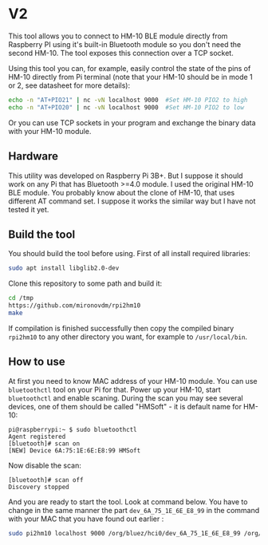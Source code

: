 # V2
This tool allows you to connect to HM-10 BLE module directly from Raspberry 
PI using it's built-in Bluetooth module so you don't need the second HM-10. 
The tool exposes this connection over a TCP socket.

Using this tool you can, for example, easily control the state of the pins 
of HM-10 directly from Pi terminal (note that your HM-10 should be in mode 
1 or 2, see datasheet for more details):

```bash
echo -n "AT+PIO21" | nc -vN localhost 9000  #Set HM-10 PIO2 to high
echo -n "AT+PIO20" | nc -vN localhost 9000  #Set HM-10 PIO2 to low
```

Or you can use TCP sockets in your program and exchange the binary data 
with your HM-10 module.

## Hardware
This utility was developed on Raspberry Pi 3B+. But I suppose it should work 
on any Pi that has Bluetooth >=4.0 module. I used the original HM-10 BLE 
module. You probably know about the clone of HM-10, that uses different AT 
command set. I suppose it works the similar way but I have not tested it yet.

## Build the tool
You should build the tool before using. First of all install required libraries:
```bash
sudo apt install libglib2.0-dev
```

Clone this repository to some path and build it:
```bash
cd /tmp
https://github.com/mironovdm/rpi2hm10
make
```

If compilation is finished successfully then copy the compiled binary 
`rpi2hm10` to any other directory you want, for example to `/usr/local/bin`.

## How to use
At first you need to know MAC address of your HM-10 module. You can use `bluetoothctl` tool on your Pi for that. Power up your HM-10, start `bluetoothctl` and enable scaning. During the scan you may see several devices, one of them should be called "HMSoft" - it is default name for HM-10:
```
pi@raspberrypi:~ $ sudo bluetoothctl
Agent registered
[bluetooth]# scan on
[NEW] Device 6A:75:1E:6E:E8:99 HMSoft
```

Now disable the scan:
```
[bluetooth]# scan off
Discovery stopped
```

And you are ready to start the tool. Look at command below. You have to change in the same manner the part `dev_6A_75_1E_6E_E8_99` in the command with your MAC that you have found out earlier :
```bash
sudo pi2hm10 localhost 9000 /org/bluez/hci0/dev_6A_75_1E_6E_E8_99 /org/bluez/hci0/dev_6A_75_1E_6E_E8_99/service0010/char0011
```